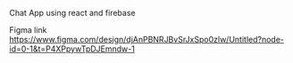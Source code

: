 Chat App
using react and firebase

Figma link
https://www.figma.com/design/djAnPBNRJBvSrJxSpo0zlw/Untitled?node-id=0-1&t=P4XPpywTpDJEmndw-1
